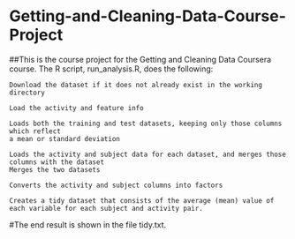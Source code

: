 # Getting-and-Cleaning-Data-Course-Project

##This is the course project for the Getting and Cleaning Data Coursera course. The R script, run_analysis.R, does the following:

    Download the dataset if it does not already exist in the working directory
    
    Load the activity and feature info
    
    Loads both the training and test datasets, keeping only those columns which reflect 
    a mean or standard deviation
    
    Loads the activity and subject data for each dataset, and merges those columns with the dataset
    Merges the two datasets
    
    Converts the activity and subject columns into factors
    
    Creates a tidy dataset that consists of the average (mean) value of each variable for each subject and activity pair.

#The end result is shown in the file tidy.txt.
